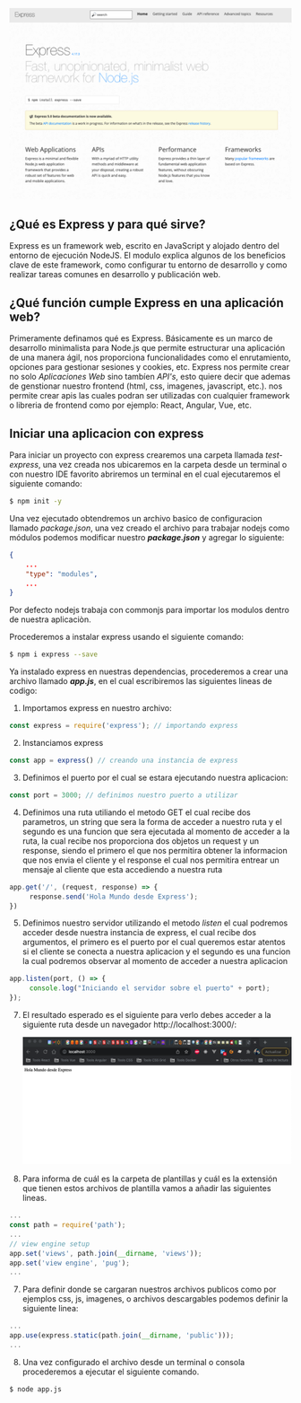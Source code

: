 ![express](./assets/express.png)

## ¿Qué es Express y para qué sirve?

Express es un framework web, escrito en JavaScript y alojado dentro del entorno de ejecución NodeJS. El modulo explica algunos de los beneficios clave de este framework, como configurar tu entorno de desarrollo y como realizar tareas comunes en desarrollo y publicación web.

## ¿Qué función cumple Express en una aplicación web?

Primeramente definamos qué es Express. Básicamente es un marco de desarrollo minimalista para Node.js que permite estructurar una aplicación de una manera ágil, nos proporciona funcionalidades como el enrutamiento, opciones para gestionar sesiones y cookies, etc. Express nos permite crear no solo *Aplicaciones Web* sino tambíen *API's*, esto quiere decir que ademas de genstionar nuestro frontend (html, css, imagenes, javascript, etc.). nos permite crear apis las cuales podran ser utilizadas con cualquier framework o libreria de frontend como por ejemplo: React, Angular, Vue, etc.


## Iniciar una aplicacion con express

Para iniciar un proyecto con express crearemos una carpeta llamada *test-express*, una vez creada nos ubicaremos en la carpeta desde un terminal o con nuestro IDE favorito abriremos un terminal en el cual ejecutaremos el siguiente comando:


```bash
$ npm init -y
```

Una vez ejecutado obtendremos un archivo basico de configuracion llamado *package.json*, una vez creado el archivo para trabajar nodejs como módulos podemos modificar nuestro ***package.json*** y agregar lo siguiente:

```json
{
    ...
    "type": "modules",
    ...
}
```
Por defecto nodejs trabaja con commonjs para importar los modulos dentro de nuestra aplicaciòn.


Procederemos a instalar express usando el siguiente comando:

```bash
$ npm i express --save
```

Ya instalado express en nuestras dependencias, procederemos a crear una archivo llamado ***app.js***, en el cual escribiremos las siguientes lineas de codigo:

1. Importamos express en nuestro archivo:


```javascript
const express = require('express'); // importando express
```
        
2. Instanciamos express

```javascript
const app = express() // creando una instancia de express
```

3. Definimos el puerto por el cual se estara ejecutando nuestra aplicacion:

```javascript
const port = 3000; // definimos nuestro puerto a utilizar
```

4. Definimos una ruta utiliando el metodo GET el cual recibe dos parametros, un string que sera la forma de acceder a nuestro ruta y el segundo es una funcion que sera ejecutada al momento de acceder a la ruta, la cual recibe nos proporciona dos objetos un request y un response, siendo el primero el que nos permitira obtener la informacion que nos envia el cliente y el response el cual nos permitira entrear un mensaje al cliente que esta accediendo a nuestra ruta

```javascript
app.get('/', (request, response) => {
     response.send('Hola Mundo desde Express');
})
```

5. Definimos nuestro servidor utilizando el metodo *listen* el cual podremos acceder desde nuestra instancia de express, el cual recibe dos argumentos, el primero es el puerto por el cual queremos estar atentos si el cliente se conecta a nuestra aplicacion y el segundo es una funcion la cual podremos observar al momento de acceder a nuestra aplicacion

```javascript
app.listen(port, () => {
     console.log("Iniciando el servidor sobre el puerto" + port);
});
```

7. El resultado esperado es el siguiente para verlo debes acceder a la siguiente ruta desde un navegador http://localhost:3000/:

    ![preview](./assets/express-output.png)

6. Para informa de cuál es la carpeta de plantillas y cuál es la extensión que tienen estos archivos de plantilla vamos a añadir las siguientes lineas.

```javascript
...
const path = require('path');        
...
// view engine setup
app.set('views', path.join(__dirname, 'views'));
app.set('view engine', 'pug');
...
```

7. Para definir donde se cargaran nuestros archivos publicos como por ejemplos css, js, imagenes, o archivos descargables podemos definir la siguiente linea: 

```javascript
...
app.use(express.static(path.join(__dirname, 'public')));
...
```

8. Una vez configurado el archivo desde un terminal o consola procederemos a ejecutar el siguiente comando.

```bash
$ node app.js
```
